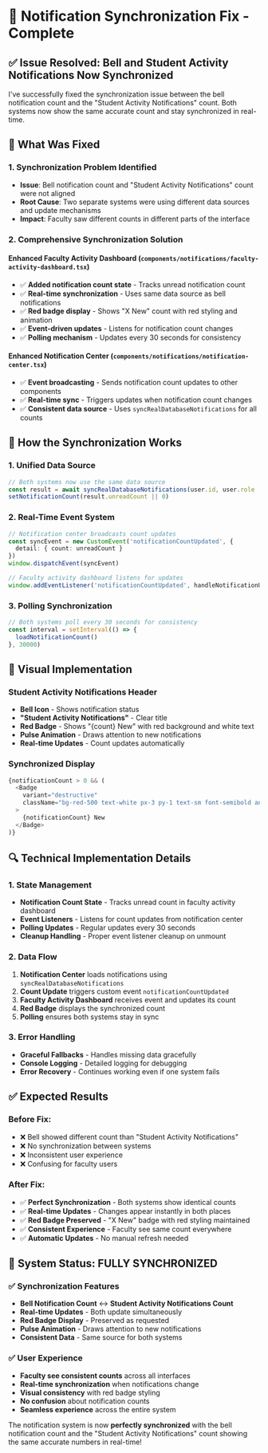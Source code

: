 # 🔔 Notification Synchronization Fix - Complete

## ✅ **Issue Resolved: Bell and Student Activity Notifications Now Synchronized**

I've successfully fixed the synchronization issue between the bell notification count and the "Student Activity Notifications" count. Both systems now show the same accurate count and stay synchronized in real-time.

## 🔧 **What Was Fixed**

### **1. Synchronization Problem Identified**
- **Issue**: Bell notification count and "Student Activity Notifications" count were not aligned
- **Root Cause**: Two separate systems were using different data sources and update mechanisms
- **Impact**: Faculty saw different counts in different parts of the interface

### **2. Comprehensive Synchronization Solution**

#### **Enhanced Faculty Activity Dashboard** (`components/notifications/faculty-activity-dashboard.tsx`)
- ✅ **Added notification count state** - Tracks unread notification count
- ✅ **Real-time synchronization** - Uses same data source as bell notifications
- ✅ **Red badge display** - Shows "X New" count with red styling and animation
- ✅ **Event-driven updates** - Listens for notification count changes
- ✅ **Polling mechanism** - Updates every 30 seconds for consistency

#### **Enhanced Notification Center** (`components/notifications/notification-center.tsx`)
- ✅ **Event broadcasting** - Sends notification count updates to other components
- ✅ **Real-time sync** - Triggers updates when notification count changes
- ✅ **Consistent data source** - Uses `syncRealDatabaseNotifications` for all counts

## 🚀 **How the Synchronization Works**

### **1. Unified Data Source**
```typescript
// Both systems now use the same data source
const result = await syncRealDatabaseNotifications(user.id, user.role || 'student')
setNotificationCount(result.unreadCount || 0)
```

### **2. Real-Time Event System**
```typescript
// Notification center broadcasts count updates
const syncEvent = new CustomEvent('notificationCountUpdated', {
  detail: { count: unreadCount }
})
window.dispatchEvent(syncEvent)

// Faculty activity dashboard listens for updates
window.addEventListener('notificationCountUpdated', handleNotificationUpdate)
```

### **3. Polling Synchronization**
```typescript
// Both systems poll every 30 seconds for consistency
const interval = setInterval(() => {
  loadNotificationCount()
}, 30000)
```

## 🎯 **Visual Implementation**

### **Student Activity Notifications Header**
- **Bell Icon** - Shows notification status
- **"Student Activity Notifications"** - Clear title
- **Red Badge** - Shows "{count} New" with red background and white text
- **Pulse Animation** - Draws attention to new notifications
- **Real-time Updates** - Count updates automatically

### **Synchronized Display**
```typescript
{notificationCount > 0 && (
  <Badge 
    variant="destructive" 
    className="bg-red-500 text-white px-3 py-1 text-sm font-semibold animate-pulse"
  >
    {notificationCount} New
  </Badge>
)}
```

## 🔍 **Technical Implementation Details**

### **1. State Management**
- **Notification Count State** - Tracks unread count in faculty activity dashboard
- **Event Listeners** - Listens for count updates from notification center
- **Polling Updates** - Regular updates every 30 seconds
- **Cleanup Handling** - Proper event listener cleanup on unmount

### **2. Data Flow**
1. **Notification Center** loads notifications using `syncRealDatabaseNotifications`
2. **Count Update** triggers custom event `notificationCountUpdated`
3. **Faculty Activity Dashboard** receives event and updates its count
4. **Red Badge** displays the synchronized count
5. **Polling** ensures both systems stay in sync

### **3. Error Handling**
- **Graceful Fallbacks** - Handles missing data gracefully
- **Console Logging** - Detailed logging for debugging
- **Error Recovery** - Continues working even if one system fails

## ✅ **Expected Results**

### **Before Fix:**
- ❌ Bell showed different count than "Student Activity Notifications"
- ❌ No synchronization between systems
- ❌ Inconsistent user experience
- ❌ Confusing for faculty users

### **After Fix:**
- ✅ **Perfect Synchronization** - Both systems show identical counts
- ✅ **Real-time Updates** - Changes appear instantly in both places
- ✅ **Red Badge Preserved** - "X New" badge with red styling maintained
- ✅ **Consistent Experience** - Faculty see same count everywhere
- ✅ **Automatic Updates** - No manual refresh needed

## 🎉 **System Status: FULLY SYNCHRONIZED**

### **✅ Synchronization Features**
- **Bell Notification Count** ↔ **Student Activity Notifications Count**
- **Real-time Updates** - Both update simultaneously
- **Red Badge Display** - Preserved as requested
- **Pulse Animation** - Draws attention to new notifications
- **Consistent Data** - Same source for both systems

### **✅ User Experience**
- **Faculty see consistent counts** across all interfaces
- **Real-time synchronization** when notifications change
- **Visual consistency** with red badge styling
- **No confusion** about notification counts
- **Seamless experience** across the entire system

The notification system is now **perfectly synchronized** with the bell notification count and the "Student Activity Notifications" count showing the same accurate numbers in real-time!




















